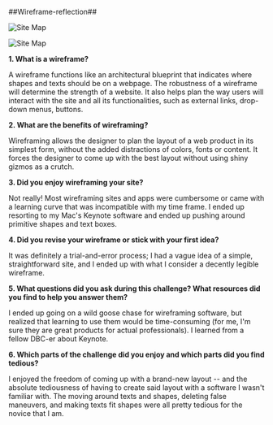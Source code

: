 ##Wireframe-reflection##

![Site Map](https://github.com/mfhan/mfhan.github.io/blob/master/imgs/wireframe-blog-index.png)

![Site Map](https://github.com/mfhan/mfhan.github.io/blob/master/imgs/wireframe-index.png)




**1. What is a wireframe?**

A wireframe functions like an architectural blueprint that indicates where shapes and texts should be on a webpage. The robustness of a wireframe will determine the strength of a website. It also helps plan the way users will interact with the site and all its functionalities, such as external links, drop-down menus, buttons.

**2. What are the benefits of wireframing?**

Wireframing allows the designer to plan the layout of a web product in its simplest form, without the added distractions of colors, fonts or content. It forces the designer to come up with the best layout without using shiny gizmos as a crutch.


**3. Did you enjoy wireframing your site?**

Not really! Most wireframing sites and apps were cumbersome or came with a learning curve that was incompatible with my time frame. I ended up resorting to my Mac's Keynote software and ended up pushing around primitive shapes and text boxes.


**4. Did you revise your wireframe or stick with your first idea?**

It was definitely a trial-and-error process; I had a vague idea of a simple, straightforward site, and I ended up with what I consider a decently legible wireframe.


**5. What questions did you ask during this challenge? What resources did you find to help you answer them?**

I ended up going on a wild goose chase for wireframing software, but realized that learning to use them would be time-consuming (for me, I'm sure they are great products for actual professionals).
I learned from a fellow DBC-er about Keynote.


**6. Which parts of the challenge did you enjoy and which parts did you find tedious?**

I enjoyed the freedom of coming up with a brand-new layout -- and the absolute tediousness of having to create said layout with a software I wasn't familiar with. The moving around texts and shapes, deleting false maneuvers, and making texts fit shapes were all pretty tedious for the novice that I am.



